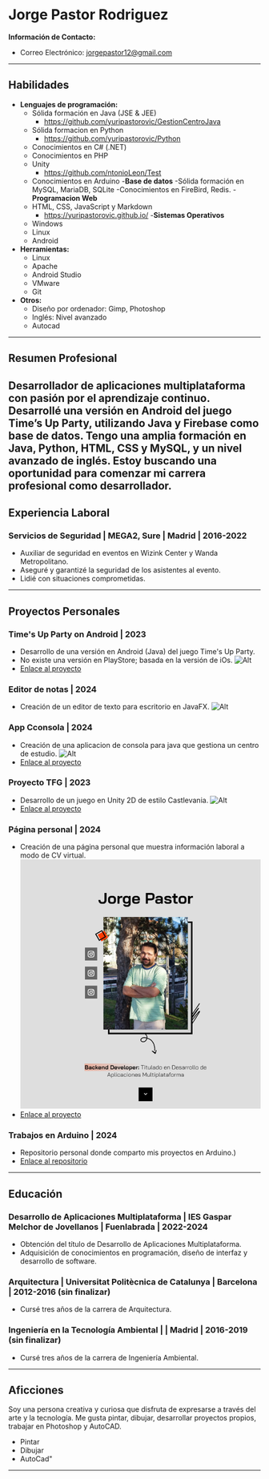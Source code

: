 # Jorge Pastor Rodriguez

**Información de Contacto:**
- Correo Electrónico: jorgepastor12@gmail.com
---

## Habilidades

- **Lenguajes de programación:**
  - Sólida formación en Java (JSE & JEE)
    - https://github.com/yuripastorovic/GestionCentroJava
  - Sólida formacion en Python
    - https://github.com/yuripastorovic/Python
  - Conocimientos en C# (.NET)
  - Conocimientos en PHP
  - Unity
    - https://github.com/ntonioLeon/Test
  - Conocimientos en Arduino
-**Base de datos**
  -Sólida formación en MySQL, MariaDB, SQLite
  -Conocimientos en FireBird, Redis.
-**Programacion Web**
  - HTML, CSS, JavaScript y Markdown
    - https://yuripastorovic.github.io/
-**Sistemas Operativos**
  - Windows
  - Linux
  - Android
- **Herramientas:**
  - Linux
  - Apache
  - Android Studio
  - VMware
  - Git
- **Otros:**
  - Diseño por ordenador: Gimp, Photoshop
  - Inglés: Nivel avanzado
  - Autocad
---

## Resumen Profesional

Desarrollador de aplicaciones multiplataforma con pasión por el aprendizaje continuo. Desarrollé una versión en Android del juego Time’s Up Party, utilizando Java y Firebase como base de datos. Tengo una amplia formación en Java, Python, HTML, CSS y MySQL, y un nivel avanzado de inglés. Estoy buscando una oportunidad para comenzar mi carrera profesional como desarrollador.
---

## Experiencia Laboral

### Servicios de Seguridad | MEGA2, Sure | Madrid | 2016-2022
- Auxiliar de seguridad en eventos en Wizink Center y Wanda Metropolitano.
- Aseguré y garantizé la seguridad de los asistentes al evento.
- Lidié con situaciones comprometidas.
---

## Proyectos Personales

### Time's Up Party on Android | 2023
- Desarrollo de una versión en Android (Java) del juego Time's Up Party.
- No existe una versión en PlayStore; basada en la versión de iOs.
![Alt](https://yuripastorovic.github.io/assets/img/timesup.png)
-  [Enlace al proyecto](https://github.com/yuripastorovic/TimesUpParty)

### Editor de notas | 2024
- Creación de un editor de texto para escritorio en JavaFX.
![Alt](https://yuripastorovic.github.io/assets/img/EditorNotas.png)

### App Cconsola | 2024
- Creación de una aplicacion de consola para java que gestiona un centro de estudio.
![Alt](https://yuripastorovic.github.io/assets/img/appconsole.png)
- [Enlace al proyecto](https://github.com/yuripastorovic/GestionCentroJava)

### Proyecto TFG | 2023
- Desarrollo de un juego en Unity 2D de estilo Castlevania.
![Alt](https://yuripastorovic.github.io/assets/img/ProjectTFG.png)
- [Enlace al proyecto](https://github.com/ntonioLeon/Test)
  
### Página personal | 2024
- Creación de una página personal que muestra información laboral a modo de CV virtual.
![Alt](assets/img/Web.png)
- [Enlace al proyecto](https://yuripastorovic.github.io/)

### Trabajos en Arduino | 2024
- Repositorio personal donde comparto mis proyectos en Arduino.)
- [Enlace al repositorio](https://github.com/yuripastorovic/Arduino)

---

## Educación

### Desarrollo de Aplicaciones Multiplataforma | IES Gaspar Melchor de Jovellanos | Fuenlabrada | 2022-2024
- Obtención del título de Desarrollo de Aplicaciones Multiplataforma.
- Adquisición de conocimientos en programación, diseño de interfaz y desarrollo de software.

### Arquitectura | Universitat Politècnica de Catalunya | Barcelona | 2012-2016 (sin finalizar)
- Cursé tres años de la carrera de Arquitectura.

### Ingeniería en la Tecnología Ambiental |  | Madrid | 2016-2019 (sin finalizar)
- Cursé tres años de la carrera de Ingeniería Ambiental.
---

## Aficciones

Soy una persona creativa y curiosa que disfruta de expresarse a través del arte y la tecnología. Me gusta pintar, dibujar, desarrollar proyectos propios, trabajar en Photoshop y AutoCAD.
- Pintar
- Dibujar
- AutoCad"
---
